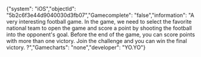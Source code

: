 {"system": "iOS","objectId": "5b2c6f3e44d9040030d3fb07","Gamecomplete": "false","information": "A very interesting football game. In the game, we need to select the favorite national team to open the game and score a point by shooting the football into the opponent's goal. Before the end of the game, you can score points with more than one victory. Join the challenge and you can win the final victory. ?","Gamecharts": "none","developer": "YO.YO"}
